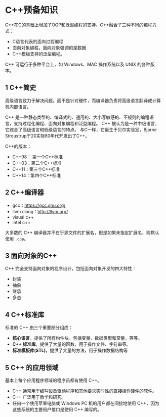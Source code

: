 # C++预备知识

C++在C的基础上增加了OOP和泛型编程的支持。C++融合了三种不同的编程方式：

- C语言代表的面向过程编程
- 面向对象编程，面向对象强调的是数据
- C++模板支持的泛型编程。

C++ 可运行于多种平台上，如 Windows、MAC 操作系统以及 UNIX 的各种版本。

## 1 C++简史

高级语言致力于解决问题，而不是针对硬件，而编译器负责将高级语言翻译成计算机内部语言。

C++ 是一种静态类型的、编译式的、通用的、大小写敏感的、不规则的编程语言，支持过程化编程、面向对象编程和泛型编程。
C++ 被认为是一种中级语言，它综合了高级语言和低级语言的特点。
与C一样，它诞生于贝尔实验室，Bjarne Stroustrup于20实际80年代开发出了C++。

C++的版本：

- C++98：	第一个C++标准
- C++03：第二个C++标准
- C++11：第三个C++标准
- C++14：第四个C++标准

## 2 C++编译器

- gcc：https://gcc.gnu.org/
- llvm clang：http://llvm.org/
- visual c++
- intel c++

大多数的 C++ 编译器并不在乎源文件的扩展名，但是如果未指定扩展名，则默认使用 `.cpp`。


##  3 面向对象的C++

C++ 完全支持面向对象的程序设计，包括面向对象开发的四大特性：

- 封装
- 抽象
- 继承
- 多态

## 4 C++标准库

标准的 C++ 由三个重要部分组成：

- **核心语言**，提供了所有构件块，包括变量、数据类型和常量，等等。
- **C++ 标准库**，提供了大量的函数，用于操作文件、字符串等。
- **标准模板库(STL)**，提供了大量的方法，用于操作数据结构等

## 5 C++ 的应用领域

基本上每个应用程序领域的程序员都有使用 C++。

- C++ 通常用于编写设备驱动程序和其他要求实时性的直接操作硬件的软件。
- C++ 广泛用于教学和研究。
- 任何一个使用苹果电脑或 Windows PC 机的用户都在间接地使用 C++，因为这些系统的主要用户接口是使用 C++ 编写的。
